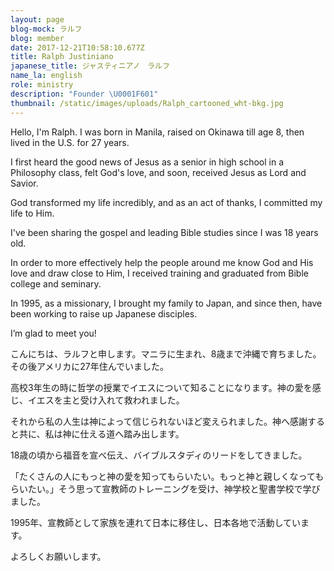 ```yaml
---
layout: page
blog-mock: ラルフ
blog: member
date: 2017-12-21T10:58:10.677Z
title: Ralph Justiniano
japanese_title: ジャスティニアノ　ラルフ
name_la: english
role: ministry
description: "Founder \U0001F601"
thumbnail: /static/images/uploads/Ralph_cartooned_wht-bkg.jpg
---
```

Hello, I'm Ralph. I was born in Manila, raised on Okinawa till age 8, then lived in the U.S. for 27 years.

I first heard the good news of Jesus as a senior in high school in a Philosophy class, felt God's love, and soon, received Jesus as Lord and Savior.

God transformed my life incredibly, and as an act of thanks, I committed my life to Him.

I've been sharing the gospel and leading Bible studies since I was 18 years old.

In order to more effectively help the people around me know God and His love and draw close to Him, I received training and graduated from Bible college and seminary.

In 1995, as a missionary, I brought my family to Japan, and since then, have been working to raise up Japanese disciples.

I’m glad to meet you!

こんにちは、ラルフと申します。マニラに生まれ、8歳まで沖縄で育ちました。その後アメリカに27年住んでいました。

高校3年生の時に哲学の授業でイエスについて知ることになります。神の愛を感じ、イエスを主と受け入れて救われました。

それから私の人生は神によって信じられないほど変えられました。神へ感謝すると共に、私は神に仕える道へ踏み出します。

18歳の頃から福音を宣べ伝え、バイブルスタディのリードをしてきました。

「たくさんの人にもっと神の愛を知ってもらいたい。もっと神と親しくなってもらいたい。」そう思って宣教師のトレーニングを受け、神学校と聖書学校で学びました。

1995年、宣教師として家族を連れて日本に移住し、日本各地で活動しています。

よろしくお願いします。

